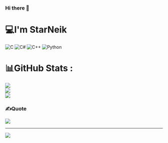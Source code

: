 ### Hi there 👋


# 💻I'm StarNeik
![C](https://img.shields.io/badge/c-%2300599C.svg?style=flat-square&logo=c&logoColor=white) ![C#](https://img.shields.io/badge/c%23-%23239120.svg?style=flat-square&logo=c-sharp&logoColor=white) ![C++](https://img.shields.io/badge/c++-%2300599C.svg?style=flat-square&logo=c%2B%2B&logoColor=white) ![Python](https://img.shields.io/badge/python-3670A0?style=flat-square&logo=python&logoColor=ffdd54)
# 📊GitHub Stats :
![](https://github-readme-stats.vercel.app/api?username=starneik&theme=radical&hide_border=false&include_all_commits=false&count_private=false)<br/>
![](https://github-readme-streak-stats.herokuapp.com/?user=starneik&theme=radical&hide_border=false)<br/>
![](https://github-readme-stats.vercel.app/api/top-langs/?username=starneik&theme=radical&hide_border=false&include_all_commits=false&count_private=false&layout=compact)

### ✍️Quote
![](https://quotes-github-readme.vercel.app/api?type=horizontal&theme=radical)


---
[![](https://visitcount.itsvg.in/api?id=starneik&icon=0&color=0)](https://visitcount.itsvg.in)

